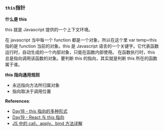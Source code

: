 ### `this`指针

**什么是 this**

this 就是 Javascript 提供的一个上下文环境。

在 javascript 当中每一个 function 都是一个对象，所以在这个里 var temp=this 指的是 function 当前的对象。this 是 Javascript 语言的一个关键字。它代表函数运行时，自动生成的一个内部对象，只能在函数内部使用。
在函数执行时，this 总是指向调用该函数的对象。要判断 this 的指向，其实就是判断 this 所在的函数属于谁。

**this 指向通用规则**

- 永远指向方法所归属对象
- 指向取决于调用位置

**References**:

- [Day18 - this 指向的多种形式](https://juejin.cn/post/7054525103098298404)
- [Day19 - React 与 this 指向](https://juejin.cn/post/7054949116295512077)
- [JS 中的 call、apply、bind 方法详解](https://www.cnblogs.com/moqiutao/p/7371988.html)
